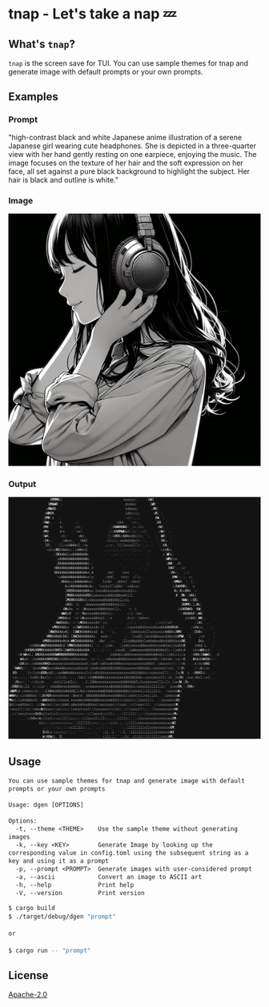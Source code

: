 # tnap - Let's take a nap 💤

## What's `tnap`?

`tnap` is the screen save for TUI.
You can use sample themes for tnap and generate image with default prompts or your own prompts.

## Examples

### Prompt

"high-contrast black and white Japanese anime illustration of a serene Japanese girl wearing cute headphones. She is depicted in a three-quarter view with her hand gently resting on one earpiece, enjoying the music. The image focuses on the texture of her hair and the soft expression on her face, all set against a pure black background to highlight the subject. Her hair is black and outline is white."

### Image

![girl_with_headphone.png](./examples/girl_with_headphone.png)

### Output

![girl_with_headphone_ascii.png](./examples/girl_with_headphone_ascii.png)

## Usage

```
You can use sample themes for tnap and generate image with default prompts or your own prompts

Usage: dgen [OPTIONS]

Options:
  -t, --theme <THEME>    Use the sample theme without generating images
  -k, --key <KEY>        Generate Image by looking up the corresponding value in config.toml using the subsequent string as a key and using it as a prompt
  -p, --prompt <PROMPT>  Generate images with user-considered prompt
  -a, --ascii            Convert an image to ASCII art
  -h, --help             Print help
  -V, --version          Print version
```

```sh
$ cargo build
$ ./target/debug/dgen "prompt"

or

$ cargo run -- "prompt"
```

## License

[Apache-2.0](./LICENSE)
